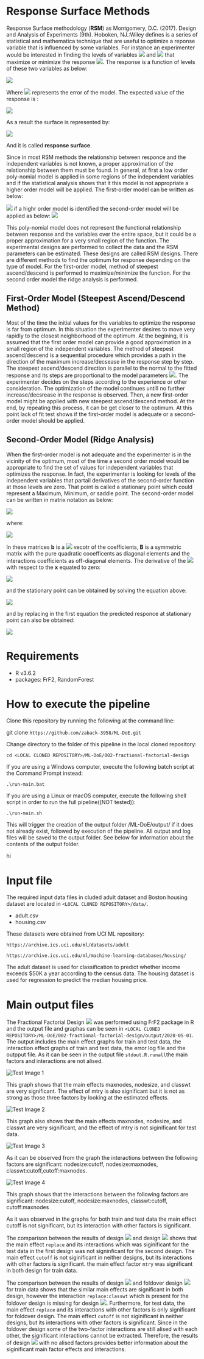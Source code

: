 # Response Surface Methods
Response Surface methodology (**RSM**) as Montgomery, D.C. (2017). Design and Analysis of Experiments (9th). Hoboken, NJ.:Wiley
defines is a series of statistical and mathematica technique that are useful to optimize a reponse variable that is influenced by some variables. For instance an experimenter would be interested in finding the levels of variables <img src="http://latex.codecogs.com/gif.latex?&space;x_{1}" border="0"/>   and  <img src="http://latex.codecogs.com/gif.latex?&space;x_{2}" border="0"/> that maximize or minimize the response <img src="http://latex.codecogs.com/gif.latex?&space;y" border="0"/>. The response is a function of levels of these two variables as below:

<img src="http://latex.codecogs.com/gif.latex?&space;y=&space;f(x_{1},x_{2})&space;+\epsilon" border="0"/>

Where <img src="http://latex.codecogs.com/gif.latex?&space;\epsilon" border="0"/> represents the error of the model. The expected value of the response is :

<img src="http://latex.codecogs.com/gif.latex?&space;E(y)=&space;f(x_{1},x_{2})=&space;\eta" border="0"/>

As a result the surface is represented by:

<img src="http://latex.codecogs.com/gif.latex?&space;\eta=&space;f(x_{1},x_{2})" border="0"/>

And it is called **response surface**. 

Since in most RSM methods the relationship between responce and the independent variables is not known, a proper approximation of the relationship between them must be found. In general, at first a low order poly-nomial model is applied in some regions of the independent variables and if the statistical analysis shows that it this model is not appropriate a higher order model will be applied. The first-order model can be written as below:

<img src="http://latex.codecogs.com/gif.latex?&space;y=&space;\beta_{0}+\beta_{1}x_{1}+\beta_{2}x_{2}+\cdots+\beta_{k}x_{k}+\epsilon" border="0"/>
if a highr order model is identified the second-order model will be applied as below:

<img src="http://latex.codecogs.com/gif.latex?&space;y=&space;\beta_{0}+\sum_{i=1}^{k}\beta_{i}x_{i}+\sum_{i=1}^{k}\beta_{ii}x_{i}^{2}+\sum_{i<j}\sum\beta_{ij}x_{i}x_{j}+\epsilon" border="0"/>

This poly-nomial model does not represent the functional relationship between response and the variables over the entire space, but it could be a proper approximation for a very small region of the function. The experimental designs are performed to collect the data and the RSM parameters can be estimated. These designs are called RSM designs. There are different methods to find the optimum for response depending on the type of model. For the first-order model, method of steepest ascend/descend is performed to maximize/minimize the function. For the second order model the ridge analysis is performed.

## First-Order Model (Steepest Ascend/Descend Method)

Most of the time the initial values for the variables to optimize the response is far from optimum. In this situation the experimenter desires to move very rapidly to the closest neighborhood of the optimum. At the begining, it is assumed that the first order model can provide a good approximation in a small region of the independent variables. The method of steepest ascend/descend is a sequential procedure which provides a path in the direction of the maximum increase/decsease in the response step by step. The steepest ascend/descend direction is parallel to the normal to the fitted response and its steps are proportional to the model parameters <img src="http://latex.codecogs.com/gif.latex?&space;\beta_{i}" border="0"/>. The experimenter decides on the steps according to the experience or other consideration. The optimization of the model continues untill no further increase/decsrease in the response is observed. Then, a new first-order model might be applied with new steepest ascend/descend method. At the end, by repeating this process, it can be get closer to the optimum. At this point lack of fit test shows if the first-order model is adequate or a second-order model should be applied.

## Second-Order Model (Ridge Analysis) 
When the first-order model is not adequate and the experimenter is in the vicinity of the optimum, most of the time a second order model would be appropriate to find the set of values for independent variables that optimizes the response. In fact, the experimenter is looking for levels of the independent variables that partail derivatives of the second-order function at those levels are zero. That point is called a stationary point which could represent a Maximum, Minimum, or saddle point. The second-order model can be written in matrix notation as below:

<img src="http://latex.codecogs.com/gif.latex?&space;\hat{y}=&space;\hat{\beta}_{0}+\acute{\bold{x}}b+\acute{\bold{x}}B\bold{x}" border="0"/>

where:

<img src="http://latex.codecogs.com/gif.latex?\begin{bmatrix}x_{1}\\x_{2}\\&space;\vdots\\x_{k}\end{bmatrix}&space;&space;&space;&space;&space;\;\;\;\begin{bmatrix}\beta_{1}\\\beta_{2}\\&space;\vdots\\&space;\beta_{k\end{bmatrix}\;\;\;\;\begin{bmatrix}\hat{\beta_{11}} & \hat{\beta_{12}}/2 &\cdots & \hat{\beta_{1k}}/2 & \\ & \hat{\beta_{22}}/2 &\cdots &\hat{\beta_{2k}}/2 & \\ & &\ddots\\sym.&  &  & \hat{\beta_{kk}}\end{bmatrix}" border="0"/>

In these matrices **b** is a <img src="http://latex.codecogs.com/gif.latex?&space;(K\times&space;1)" border="0"/> vecotr of the coefficients, **B** is a symmetric matrix with the pure quadratic cooefficents as diagonal elements and the interactions coefficients as off-diagonal elements. The derivative of the <img src="http://latex.codecogs.com/gif.latex?&space;\hat{y}" border="0"/> with respect to the **x** equated to zero:

<img src="http://latex.codecogs.com/gif.latex?&space;\frac{\partial&space;\hat{y}}{\partial&space;\bold{x}}=&space;\bold{b}+2\bold{B}\bold{x}=&space;0" border="0"/>

and the stationary point can be obtained by solving the equation above:

<img src="http://latex.codecogs.com/gif.latex?&space;\bold{x}_{s}=&space;-\frac{1}{2}\bold{B}^{-1}\bold{b}" border="0"/>

and by replacing in the first equation the predicted responce at stationary point can also be obtained:

<img src="http://latex.codecogs.com/gif.latex?&space;\hat{y}_{s}=&space;\hat{\beta}_{0}+\frac{1}{2}{\bold{x}}'_{s}\bold{b}" border="0"/>


# Requirements
* R v3.6.2
* packages: FrF2, RandomForest
# How to execute the pipeline
Clone this repository by running the following at the command line:

git clone ``https://github.com/zaback-3958/ML-DoE.git`` 

Change directory to the folder of this pipeline in the local cloned repository:

``cd <LOCAL CLONED REPOSITORY>/ML-DoE/002-fractional-factorial-design``

If you are using a Windows computer, execute the following batch script at the Command Prompt instead:

``.\run-main.bat``

If you are using a Linux or macOS computer, execute the following shell script in order to run the full pipeline((NOT tested)):

``.\run-main.sh``

This will trigger the creation of the output folder <LOCAL CLONED REPOSITORY>/ML-DoE/output/ if it does not already exist, followed by execution of the pipeline. All output and log files will be saved to the output folder. See below for information about the contents of the output folder.
  
  hi
  
# Input file

The required input data files in cluded adult dataset and Boston housing dataset are located in ``<LOCAL CLONED REPOSITORY>/data/``.

* adult.csv
* housing.csv

These datasets were obtained from UCI ML repository:

``https://archive.ics.uci.edu/ml/datasets/adult``

``https://archive.ics.uci.edu/ml/machine-learning-databases/housing/``

The adult dataset is used for classification to predict whether income exceeds $50K a year according to the census data. The housing dataset is used for regression to predict the median housing price. 


# Main output files
The Fractional Factorial Design <img src="http://latex.codecogs.com/gif.latex?&space;2_{VII}^{7-1}" border="0"/> was performed using FrF2 package in R and the output file and graphas can be seen in ``<LOCAL CLONED REPOSITORY>/ML-DoE/002-fractional-factorial-design/output/2020-05-01``. The output includes the main effect graphs for train and test data, the interaction effect graphs of train and test data, the error log file and the outpput file. As it can be seen in the output file ``stdout.R.runall``the main factors and interactions are not alised. 

![Test Image 1](https://github.com/zaback-3958/ML-DoE/blob/master/003-Fractional-factorial-design-VII/output/2020-05-09/plot-main-effects-fractional-factorial-train-VII.png)

This graph shows that the main effects maxnodes, nodesize, and classwt are very significant. The effect of mtry is also significant but it is not as strong as those three factors by looking at the estimated effects. 


![Test Image 2](https://github.com/zaback-3958/ML-DoE/blob/master/003-Fractional-factorial-design-VII/output/2020-05-09/plot-main-effects-fractional-factorial-test-VII.png)

This graph also shows that the main effects maxnodes, nodesize, and classwt are very significant, and the effect of mtry is not siginificant for test data.


![Test Image 3](https://github.com/zaback-3958/ML-DoE/blob/master/003-Fractional-factorial-design-VII/output/2020-05-09/plot-interactions-fractional-factorial-train-VII.png)

As it can be observed from the graph the interactions between the following factors are significant: nodesize:cutoff, nodesize:maxnodes, classwt:cutoff,cutoff:maxnodes.

![Test Image 4](https://github.com/zaback-3958/ML-DoE/blob/master/003-Fractional-factorial-design-VII/output/2020-05-09/plot-interactions-fractional-factorial-test-VII.png)

This graph shows that the interactions between the following factors are significant:
nodesize:cutoff, nodesize:maxnodes, classwt:cutoff, cutoff:maxnodes   

As it was observed in the graphs for both train and test data the main effect cutoff is not significant, but its interaction with other factors is significant. 

The comparison between the results of design <img src="http://latex.codecogs.com/gif.latex?&space;2_{VI}^{7-2}" border="0"/> and design <img src="http://latex.codecogs.com/gif.latex?&space;2_{VII}^{7-1}" border="0"/> shows that the main effect ``replace`` and its interactions  which was siginificant for the test data in the first design was not signinficant for the second design. The main effect ``cutoff`` is not siginificant in neither designs, but its interactions with other factors is significant. the main effect factor ``mtry`` was significant in both design for train data. 

The comparison between the results of design <img src="http://latex.codecogs.com/gif.latex?&space;2_{VII}^{7-1}" border="0"/> and foldover design <img src="http://latex.codecogs.com/gif.latex?&space;2_{VI}^{7-2}" border="0"/> for train data shows that the similar main effects are significant in both design, however the interaction ``replace:classwt`` which is present for the foldover design is missing for design <img src="http://latex.codecogs.com/gif.latex?&space;2_{VII}^{7-1}" border="0"/>. Furthermore, for test data, the main effect ``replace``  and its interactions with other factors is only significant for foldover design. The main effect ``cutoff`` is not siginificant in neither designs, but its interactions with other factors is significant. Since in the foldover design some of the two-factor interactions are still alised with each other, the significant interactions cannot be extracted. Therefore, the results of design <img src="http://latex.codecogs.com/gif.latex?&space;2_{VII}^{7-1}" border="0"/> with no alised factors provides better information about the siginificant main factor effects and interactions. 


